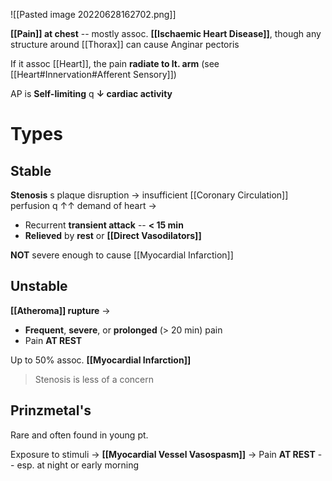 ![[Pasted image 20220628162702.png]]

**[[Pain]] at chest** -- mostly assoc. **[[Ischaemic Heart Disease]]**, though any structure around [[Thorax]] can cause Anginar pectoris

If it assoc [[Heart]], the pain **radiate to lt. arm** (see [[Heart#Innervation#Afferent Sensory]])

AP is **Self-limiting** q **↓ cardiac activity**

# Types
## Stable
**Stenosis** s plaque disruption → insufficient [[Coronary Circulation]] perfusion q ↑↑ demand of heart →
- Recurrent **transient attack** -- **< 15 min**
- **Relieved** by **rest** or **[[Direct Vasodilators]]**

**NOT** severe enough to cause [[Myocardial Infarction]]

## Unstable
**[[Atheroma]] rupture** →
- **Frequent**, **severe**, or **prolonged** (> 20 min) pain
- Pain **AT REST**

Up to 50% assoc. **[[Myocardial Infarction]]**

> Stenosis is less of a concern 

## Prinzmetal's
Rare and often found in young pt.

Exposure to stimuli → **[[Myocardial Vessel Vasospasm]]** → Pain **AT REST** -- esp. at night or early morning